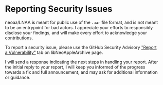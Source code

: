 # Reporting Security Issues

neoaa/LNAA is meant for public use of the `.aar` file format, and is not meant to be an entrypoint for bad actors. I appreciate your efforts to responsibly disclose your findings, and will make every effort to acknowledge your contributions.

To report a security issue, please use the GitHub Security Advisory ["Report a Vulnerability"](https://github.com/0xilis/libNeoAppleArchive/security/advisories/new) tab on libNeoAppleArchive page.

I will send a response indicating the next steps in handling your report. After the initial reply to your report, I will keep you informed of the progress towards a fix and full announcement, and may ask for additional information or guidance.